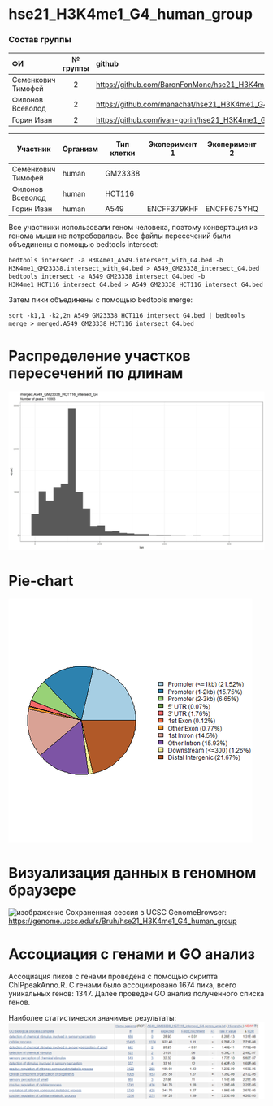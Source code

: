 # hse21_H3K4me1_G4_human_group

### Состав группы
|         ФИ        | № группы  |                              github                              |
|:------------------|:---------:|:-----------------------------------------------------------------|
| Семенкович Тимофей|    2      | https://github.com/BaronFonMonc/hse21_H3K4me1_G4_human           |
| Филонов Всеволод  |    2      | https://github.com/manachat/hse21_H3K4me1_G4_human               |
| Горин Иван        |    2      | https://github.com/ivan-gorin/hse21_H3K4me1_G4_human             |



| Участник | Организм | Тип клетки | Эксперимент 1 | Эксперимент 2 | Вторичная стр-ра ДНК |  |
|--|--|--|--|--|--|--|
| Семенкович Тимофей | human | GM23338 |  |  | G4_seq_Li_K |  |
| Филонов Всеволод | human | HCT116 |  |  |  G4_seq_Li_K |  |
| Горин Иван | human | А549 | ENCFF379KHF | ENCFF675YHQ |  G4_seq_Li_K |  |

Все участники использовали геном человека, поэтому конвертация из генома мыши не потребовалась.
Все файлы пересечений были объединены с помощью bedtools intersect:
```
bedtools intersect -a H3K4me1_A549.intersect_with_G4.bed -b H3K4me1_GM23338.intersect_with_G4.bed > A549_GM23338_intersect_G4.bed
bedtools intersect -a A549_GM23338_intersect_G4.bed -b H3K4me1_HCT116_intersect_G4.bed > A549_GM23338_HCT116_intersect_G4.bed
```
Затем пики объединены с помощью bedtools merge:
```
sort -k1,1 -k2,2n A549_GM23338_HCT116_intersect_G4.bed | bedtools merge > merged.A549_GM23338_HCT116_intersect_G4.bed
```

# Распределение участков пересечений по длинам
![a](images/len_hist.merged.A549_GM23338_HCT116_intersect_G4.jpg)

# Pie-chart
![a](images/chip_seeker.merged.A549_GM23338_HCT116_intersect_G4.plotAnnoPie.png)

# Визуализация данных в геномном браузере
![изображение](https://user-images.githubusercontent.com/55275328/121415590-95b32d80-c970-11eb-9b0f-6453d3d97323.png)
Сохраненная сессия в UCSC GenomeBrowser: https://genome.ucsc.edu/s/Bruh/hse21_H3K4me1_G4_human_group 

# Ассоциация с генами и GO анализ
Ассоциация пиков с генами проведена с помощью скрипта ChIPpeakAnno.R. С генами было ассоциировано 1674 пика, всего уникальных генов: 1347.
Далее проведен GO анализ полученного списка генов.

Наиболее статистически значимые результаты:
![a](images/most_significant.png)

